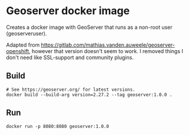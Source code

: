# Geoserver docker image
Creates a docker image with GeoServer that runs as a non-root user (geoserveruser).

Adapted from https://gitlab.com/mathias.vanden.auweele/geoserver-openshift, however that version doesn't seem to work.
I removed things I don't need like SSL-support and community plugins. 

## Build
```shell
# See https://geoserver.org/ for latest versions.
docker build --build-arg version=2.27.2 --tag geoserver:1.0.0 .
```

## Run
```shell
docker run -p 8080:8080 geoserver:1.0.0
```